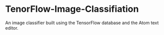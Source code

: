 # TenorFlow-Image-Classifiation
An image classifier built using the TensorFlow database and the Atom text editor.
